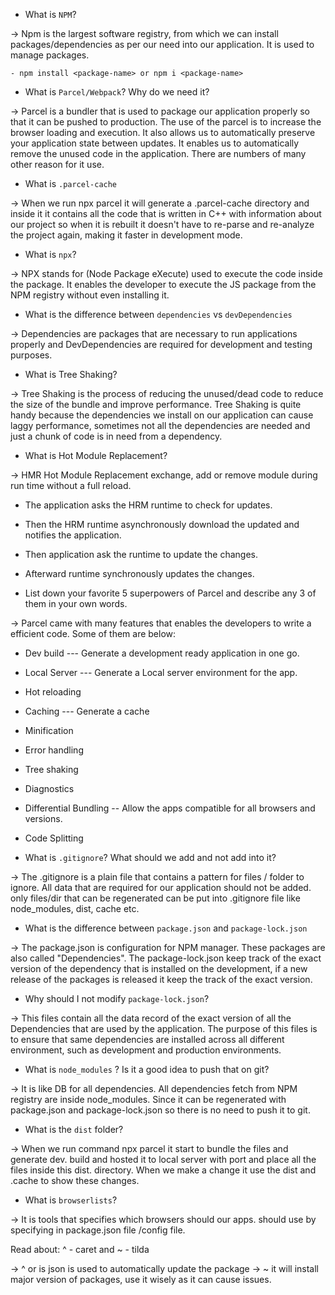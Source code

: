 <!-- Iginte out app -->

- What is `NPM`?

-> Npm is the largest software registry, from which we can install packages/dependencies as per our need into our application. It is used to manage packages.

    - npm install <package-name> or npm i <package-name>

- What is `Parcel/Webpack`? Why do we need it? 

-> Parcel is a bundler that is used to package our application properly so that it can be pushed to production. The use of the parcel is to increase the browser loading and execution. It also allows us to automatically preserve your application state between updates. It enables us to automatically remove the unused code in the application. There are numbers of many other reason for it use.

- What is `.parcel-cache` 

-> When we run npx parcel <filename> it will generate a .parcel-cache directory and inside it it contains all the code that is written in C++ with information about our project so when it is rebuilt it doesn't have to re-parse and re-analyze the project again, making it faster in development mode.

- What is `npx`? 

-> NPX stands for (Node Package eXecute) used to execute the code inside the package. It enables the developer to execute the JS package from the NPM registry without even installing it. 

- What is the difference between `dependencies` vs `devDependencies`

-> Dependencies are packages that are necessary to run applications properly and DevDependencies are required for development and testing purposes. 

- What is Tree Shaking? 

-> Tree Shaking is the process of reducing the unused/dead code to reduce the size of the bundle and improve performance. Tree Shaking is quite handy because the dependencies we install on our application can cause laggy performance, sometimes not all the dependencies are needed and just a chunk of code is in need from a dependency.

- What is Hot Module Replacement? 

-> HMR Hot Module Replacement exchange, add or remove module during run time without a full reload. 
 - The application asks the HRM runtime to check for updates.
 - Then the HRM runtime asynchronously download the updated and notifies the application. 
 - Then application ask the runtime to update the changes. 
 - Afterward runtime synchronously updates the changes.

- List down your favorite 5 superpowers of Parcel and describe any 3 of them in your own words. 

-> Parcel came with many features that enables the developers to write a efficient code. Some of them are below:

 - Dev build --- Generate a development ready application in one go.
 - Local Server --- Generate a Local server environment for the app.
 - Hot reloading 
 - Caching --- Generate a cache
 - Minification
 - Error handling
 - Tree shaking
 - Diagnostics
 - Differential Bundling -- Allow the apps compatible for all browsers and versions.
 - Code Splitting

- What is `.gitignore`? What should we add and not add into it? 

-> The .gitignore is a plain file that contains a pattern for files / folder to ignore. All data that are required for our application should not be added. only files/dir that can be regenerated can be put into .gitignore file like node_modules, dist, cache etc.

- What is the difference between `package.json` and `package-lock.json` 

-> The package.json is configuration for NPM manager. These packages are also called "Dependencies". The package-lock.json keep track of the exact version of the dependency that is installed on the development, if a new release of the packages is released it keep the track of the exact version.

- Why should I not modify `package-lock.json`? 

-> This files contain all the data record of the exact version of all the Dependencies that are used by the application. The purpose of this files is to ensure that same dependencies are installed across all different environment, such as development and production environments.

- What is `node_modules` ? Is it a good idea to push that on git? 

-> It is like DB for all dependencies. All dependencies fetch from NPM registry are inside node_modules. Since it can be regenerated with package.json and package-lock.json so there is no need to push it to git.

- What is the `dist` folder? 

-> When we run command npx parcel <index file> it start to bundle the files and generate dev. build and hosted it to local server with port and place all the files inside this dist. directory. When we make a change it use the dist and .cache to show these changes.

- What is `browserlists`?

-> It is tools that specifies which browsers should our apps. should use by specifying in package.json file /config file. 

Read about: ^ - caret and ~ - tilda 

-> ^ or  is json is used to automatically update the package
-> ~ it will install major version of packages, use it wisely as it can cause issues.
